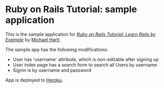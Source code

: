 # Ruby on Rails Tutorial: sample application

This is the sample application for
[*Ruby on Rails Tutorial: Learn Rails by Example*](http://railstutorial.org/)
by [Michael Hartl](http://michaelhartl.com/).

The sample app has the following modifications:
* User has 'username' attribute, which is non-editable after signing up
* User index page has a search form to search all Users by username
* Signin is by username and password

App is deployed to [Heroku](https://sample-app-extended-akydd.herokuapp.com/).
